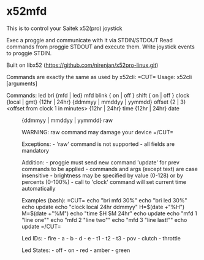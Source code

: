 # x52mfd
This is to control your Saitek x52(pro) joystick

Exec a proggie and communicate with it via STDIN/STDOUT
Read commands from proggie STDOUT and execute them.
Write joystick events to proggie STDIN.

Built on libx52 (https://github.com/nirenjan/x52pro-linux.git)

Commands are exactly the same as used by x52cli:
=CUT=
Usage: x52cli <command> [arguments]

Commands:
	led <led-id> <state>
	bri {mfd | led} <brightness level>
	mfd <line> <text in quotes>
	blink { on | off }
	shift { on | off }
	clock {local | gmt} {12hr | 24hr} {ddmmyy | mmddyy | yymmdd}
	offset {2 | 3} <offset from clock 1 in minutes> {12hr | 24hr}
	time <hour> <minute> {12hr | 24hr}
	date <dd> <mm> <yy> {ddmmyy | mmddyy | yymmdd}
	raw <wIndex> <wValue>

WARNING: raw command may damage your device
=/CUT=

Exceptions:
    - 'raw' command is not supported
    - all fields are mandatory

Addition:
    - proggie must send new command 'update' for prev commands to be applied
    - commands and args (except text) are case insensitive
    - brightness may be specified by value (0-128) or by percents (0-100%)
    - call to 'clock' command will set current time automatically

Examples (bash):
=CUT=
    echo "bri mfd 30%"
    echo "bri led 30%"
    echo update
    echo "clock local 24hr ddmmyy"
    H=$(date +"%H")
    M=$(date +"%M")
    echo "time $H $M 24hr"
    echo update
    echo "mfd 1 \"line one\""
    echo "mfd 2 \"line two\""
    echo "mfd 3 \"line last!\""
    echo update
=/CUT=

Led IDs:
    - fire
    - a
    - b
    - d
    - e
    - t1
    - t2
    - t3
    - pov
    - clutch
    - throttle

Led States:
    - off
    - on
    - red
    - amber
    - green


